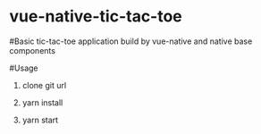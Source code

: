 # vue-native-tic-tac-toe

#Basic tic-tac-toe application build by vue-native and native base components

#Usage

1. clone git url

2. yarn install

3. yarn start
